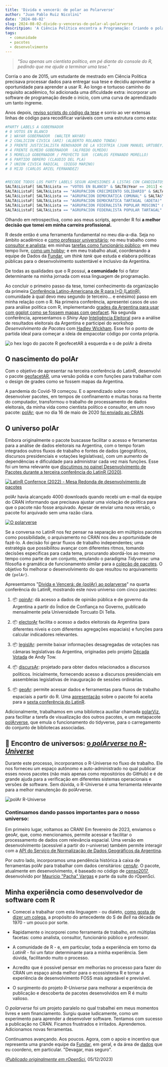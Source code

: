 ```yaml
---
title: 'Divida e vencerá: de polar ao Polarverse'
author: "Juan Pablo Ruiz Nicolini"
date: '2024-08-02'
slug: 2024-08-02-divide-y-venceras-de-polar-al-polarverse
descritpion: 'A Ciência Política encontra a Programação: Criando o polarverse com R e a Influência da LatinR'
tags: 
  - comunidade
  - pacotes
  - desenvolvimento
---
```


> *"Sou apenas um cientista político, em pé diante do console do R, pedindo que me ajude a terminar uma tese."*

Corria o ano de 2015, um estudante de mestrado em Ciência Política precisava processar dados para entregar sua tese e decidiu aproveitar a oportunidade para aprender a usar R. Ao longo e tortuoso caminho do requisito acadêmico, foi adicionada uma dificuldade extra: incorporar um software de programação desde o início, com uma curva de aprendizado um tanto íngreme.

Anos depois, [reviso scripts do código da tese](https://github.com/TuQmano/evoteSALTA_UTDT) e sorrio ao ver extensas linhas de código para recodificar variáveis com uma estrutura como esta:

``` r
#PARTY LABELS A GOBERNADOR
# 0 VOTOS EN BLANCO
# 1 WAYAR GOBERNADOR  (WALTER WAYAR)
# 2 COALICION CIVICA (ARI) (ALBERTO ROLANDO TONDA)
# 3 FRENTE JUSTICIALISTA RENOVADOR DE LA VICOTRIA (JUAN MANUEL URTUBEY)
# 4 FRENTE OLMEDO GOBERNADOR  (ALFREDO OLMEDO)
# 5 MORELLO GOBERNADOR / PROYECTO SUR  (CARLOS FERNANDO MORELLO)
# 6 PARTIDO OBRERO (CLAUDIO DEL PLA)
# 7 UNION CIVICA RADICAL  (DIEGO MARINO)
# 8 MIJD (CARLOS ARIEL FERNANDEZ)


#RECODE TODOS LOS PARTY LABELS SEGUN ADHESIONES A LISTAS CON CANDIDATOS A GOBERNADOR
SALTA$ListaF[ SALTA$Lista == "VOTOS EN BLANCO" & SALTA$Year == 2011] <-9999
SALTA$ListaF[ SALTA$Lista == "AGRUPACION CRECIMIENTO SOLIDARIO" & SALTA$Year == 2011] <-3
SALTA$ListaF[ SALTA$Lista == "AGRUPACION DEMOCRATICA COMUNAL" & SALTA$Year == 2011] <-3
SALTA$ListaF[ SALTA$Lista == "AGRUPACION DEMOCRATICA TARTAGAL (ADETA)" & SALTA$Year == 2011] <-3
SALTA$ListaF[ SALTA$Lista == "AGRUPACION FEDERALISTA POPULAR MOSCONI" & SALTA$Year == 2011] <-1
SALTA$ListaF[ SALTA$Lista == "AGRUPACION FEDERALISTA POPULAR TARTAGAL" & SALTA$Year == 2011] <-3
```

Olhando em retrospectiva, como aos meus scripts, aprender R foi **a melhor decisão que tomei em minha carreira profissional.**

R desde então é uma ferramenta fundamental no meu dia-a-dia. Seja no âmbito acadêmico e [como professor universitário](https://tuqmano.github.io/geo_utdt/); no meu trabalho como [consultor e analista](https://twitter.com/menta_arg); em minhas [tarefas como funcionário público](https://ropensci.org/es/blog/2022/11/23/r-universe-stars-1-es/); em meu tempo livre, [como um hobby](https://twitter.com/TuQmano/status/1426882408574595072); e em meu trabalho atual, coordenando a equipe de Dados da [Fundar](https://fund.ar/), um *think tank* que estuda e elabora políticas públicas para o desenvolvimento sustentável e inclusivo da Argentina.

De todas as qualidades que o R possui, **a comunidade** foi o fator determinante na minha jornada com essa linguagem de programação.


Ao concluir o primeiro passo da tese, tomei conhecimento da organização da primeira [Conferência Latino-Americana de R para I+D (LatinR)](https://latinr.org/), comunidade à qual devo meu segundo (e terceiro... e enésimo) passo em minha relação com o R. Na primeira conferência, apresentei casos de uso para análise política com R, implementando [grades da Argentina para usar com ggplot como se fossem mapas com geofacet](https://www.researchgate.net/publication/327382101_Geofaceting_Argentina_LatinR_2018). Na segunda conferência, apresentamos o *Shiny App* [Inteligência Eleitoral](http://inteligenciaelectoral.mentacomunicacion.com.ar/) para a análise de resultados eleitorais da Argentina e participei do workshop *Desenvolvimento de Pacotes* com [Hadley Wickham](https://hadley.nz/). Esse foi o ponto de partida ideal para começar a ideia de empacotar código por conta própria.

![o hex logo do pacote R geofecetAR à esquerda e o de polAr à direita](/img/posts/hex_joint.png)

##  O nascimento do polAr


Com o objetivo de apresentar na terceira conferência do LatinR, desenvolvi o pacote [geofacetAR](https://electorarg.github.io/geofaceteAR/), uma versão polida e com funções para trabalhar com o design de grades como se fossem mapas da Argentina.


A pandemia do Covid-19 começou. E o aprendizado sobre como desenvolver pacotes, em tempos de confinamento e muitas horas na frente do computador, transformou o trabalho de processamento de dados eleitorais, da minha vida como cientista político e consultor, em um novo pacote: [polAr](https://github.com/electorArg/polAr); que no dia 16 de maio de 2020 [foi enviado ao CRAN](https://twitter.com/CRANberriesFeed/status/1261597845808975872).

## O universo polAr

Embora originalmente o pacote buscasse facilitar o acesso e ferramentas para a análise de dados eleitorais na Argentina, com o tempo foram integrados outros fluxos de trabalho e fontes de dados (geográficos, discursos presidenciais e votações legislativas), com um aumento de dependências e dificuldade para administrar cada vez mais funções. Esse foi um tema relevante que [discutimos no painel Desenvolvimento de Pacotes durante a terceira conferência do LatinR (2020)](https://www.youtube.com/watch?v=UYvSv8StDa8&t=10872s).

[![LatinR Confernce (2022) - Mesa Redonda de desenvolvimento de pacotes](/img/posts/latinr-rpkg.png)](https://www.youtube.com/watch?v=UYvSv8StDa8&t=10872s)

polAr havia alcançado 4000 downloads quando recebi um e-mail da equipe do CRAN informando que precisava ajustar uma violação de política para que o pacote não fosse arquivado. Apesar de enviar uma nova versão, o pacote foi arquivado sem uma razão clara.

[![O polarverse](/img/posts/polarverse.png)](https://github.com/politicaargentina/polarverse)

Se a conversa no LatinR nos fez pensar na separação em múltiplos pacotes como possibilidade, o arquivamento no CRAN nos deu a oportunidade de fazê-lo. A decisão foi gerar fluxos de trabalho independentes; uma estratégia que possibilitou avançar com diferentes ritmos, tomando decisões específicas para cada tema, procurando abordá-los ao mesmo tempo como parte de um conjunto, emulando o paradigma *Tidyverse*: uma filosofia e gramática de funcionamento similar para a [coleção de pacotes](https://tuqmano.ar/2021/06/05/de-polar-al-polarverse/). O objetivo foi melhorar o desenvolvimento do que resultou no arquivamento de `{polAr}`.


Apresentamos "[Divida e Vencerá: de {polAr} ao polarverse](https://github.com/TuQmano/latinr2021/blob/master/divide_reinaras/divide_reinaras.pdf)" na quarta conferência do LatinR, mostrando este novo universo com cinco pacotes:

1.  📦 [opinAr](https://politicaargentina.r-universe.dev/opinAr): dá acesso a dados de opinião pública e de governo da Argentina a partir do Índice de Confiança no Governo, publicado mensalmente pela Universidade Torcuato Di Tella.

2.  📦 [electorAr](https://politicaargentina.r-universe.dev/electorAr) facilita o acesso a dados eleitorais da Argentina (para diferentes níveis e com diferentes agregações espaciais) e funções para calcular indicadores relevantes.

3.  📦 [legislAr](https://politicaargentina.r-universe.dev/legislAr): permite baixar informações desagregadas de votações nas câmaras legislativas da Argentina, originadas pelo projeto [Década Votada](https://andytow.com/scripts/disciplina/index-d.html) de Andy Tow.

4.  📦 [discursAr](https://politicaargentina.r-universe.dev/discursAr): projetado para obter dados relacionados a discursos políticos. Inicialmente, fornecendo acesso a discursos presidenciais em assembleias legislativas de inauguração de sessões ordinárias.

5.  📦 [geoAr](https://politicaargentina.r-universe.dev/geoAr): permite acessar dados e ferramentas para fluxos de trabalho espaciais a partir do R. Uma [apresentação](https://github.com/TuQmano/latinr2023/blob/main/geoAr/geoAr.pdf) sobre o pacote foi aceita para a [sexta conferência do LatinR](https://latin-r.com/).

Adicionalmente, trabalhamos em uma biblioteca auxiliar chamada [polarViz](https://politicaargentina.r-universe.dev/polArViz), para facilitar a tarefa de visualização dos outros pacotes, e um metapacote [polArverse](https://politicaargentina.r-universe.dev/polArverse), que emula o funcionamento do tidyverse, para o carregamento do conjunto de bibliotecas associadas.

## 🌠  Encontro de universos: [o *polArverse* no *R-Universe*](https://politicaargentina.r-universe.dev/builds)

Durante este processo, incorporamos o R-Universe no fluxo de trabalho. Ele nos forneceu um espaço autônomo e auto-administrado no qual publicar esses novos pacotes (não mais apenas como repositórios do GitHub) e é de grande ajuda para a verificação em diferentes sistemas operacionais e versões de software. Sem dúvida, o R-Universe é uma ferramenta relevante para a melhor manutenção do polArverse.

![polAr R-Universe](/img/posts/politicaargentina-r-universe.png)

### Continuamos dando passos importantes para o nosso universo:

Em primeiro lugar, voltamos ao CRAN! Em fevereiro de 2023, enviamos o geoAr, que, como mencionamos, permite acessar e facilitar o processamento de dados com relevância espacial. Uma versão em desenvolvimento (acessível a partir do r-universe) também permite interagir com a [API do Serviço de Normalização de Dados Geográficos da Argentina](https://georef-ar-api.readthedocs.io/es/latest/).

Por outro lado, incorporamos uma pendência histórica à caixa de ferramentas polAr para trabalhar com dados censitários: [censAr](https://github.com/PoliticaArgentina/censAr). O pacote, atualmente em desenvolvimento, é baseado no código de [censo2017](https://docs.ropensci.org/censo2017/), desenvolvido por [Mauricio "Pacha" Vargas](https://ropensci.org/author/pach%C3%A1-aka-mauricio-vargas-sep%C3%BAlveda/) e parte da suíte do rOpenSci.


## Minha experiência como desenvolvedor de software com R


-   Comecei a trabalhar com esta linguagem - ou dialeto, [como gosta de dizer um colega](https://tuqmano.github.io/CienciaDeDatosCiPol/clases/clase1.html#12), a propósito do antecedente do S de *Bell* na década de 1970 - um pouco por sorte.

-   Rapidamente o incorporei como ferramenta de trabalho, em múltiplas facetas: como analista, consultor, funcionário público e professor.

-   A comunidade de R - e, em particular, toda a experiência em torno da *LatinR* - foi um fator determinante para a minha experiência. Sem dúvida, facilitando muito o processo.

-   Acredito que é possível pensar em melhorias no processo para fazer do CRAN um espaço ainda melhor para o ecossistema R e tornar a experiência de desenvolvimento FOSS mais agradável e previsível.

-   O surgimento do projeto *R-Universe* para melhorar a experiência de publicação e descoberta de pacotes desenvolvidos em R é muito valioso.

O *polarverse* foi um projeto paralelo no qual trabalhei em meus momentos livres e sem financiamento. Surgiu quase ludicamente, como um experimento para aprender a desenvolver software. Tentamos com sucesso a publicação no CRAN. Ficamos frustrados e irritados. Aprendemos. Adicionamos novas ferramentas.

Continuamos avançando. Aos poucos. Agora, com o apoio e incentivo que representa uma grande equipe da [Fundar](https://fund.ar/), em geral, e da área de [dados](https://fund.ar/area/datos/) que eu coordeno, em particular. "Devagar, mas seguro".

([*Publicado originalmente em rOpenSci*](https://ropensci.org/es/blog/2023/12/05/2023-12-05-divide-y-venceras-de-polar-al-polarverse/), 05/12/2023)